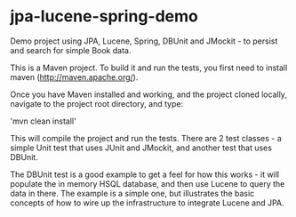 jpa-lucene-spring-demo
======================

Demo project using JPA, Lucene, Spring, DBUnit and JMockit - to persist and search for simple Book data.

This is a Maven project. To build it and run the tests, you first need to install maven (http://maven.apache.org/).

Once you have Maven installed and working, and the project cloned locally, navigate to the project root directory, and type:

'mvn clean install'

This will compile the project and run the tests. There are 2 test classes - a simple Unit test that uses JUnit and JMockit, and another test that uses DBUnit.

The DBUnit test is a good example to get a feel for how this works - it will populate the in memory HSQL database, and then use Lucene to query the data in there. The example is a simple one, but illustrates the basic concepts of how to wire up the infrastructure to integrate Lucene and JPA.
